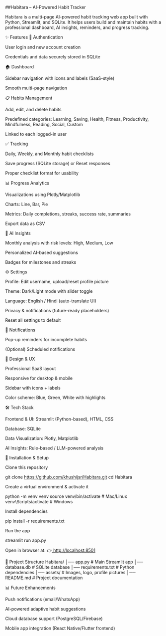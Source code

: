 ##Habitara – AI-Powered Habit Tracker

Habitara is a multi-page AI-powered habit tracking web app built with Python, Streamlit, and SQLite. It helps users build and maintain habits with a professional dashboard, AI insights, reminders, and progress tracking.

✨ Features
🔑 Authentication

User login and new account creation

Credentials and data securely stored in SQLite

🏠 Dashboard

Sidebar navigation with icons and labels (SaaS-style)

Smooth multi-page navigation

📋 Habits Management

Add, edit, and delete habits

Predefined categories: Learning, Saving, Health, Fitness, Productivity, Mindfulness, Reading, Social, Custom

Linked to each logged-in user

✅ Tracking

Daily, Weekly, and Monthly habit checklists

Save progress (SQLite storage) or Reset responses

Proper checklist format for usability

📊 Progress Analytics

Visualizations using Plotly/Matplotlib

Charts: Line, Bar, Pie

Metrics: Daily completions, streaks, success rate, summaries

Export data as CSV

🤖 AI Insights

Monthly analysis with risk levels: High, Medium, Low

Personalized AI-based suggestions

Badges for milestones and streaks

⚙️ Settings

Profile: Edit username, upload/reset profile picture

Theme: Dark/Light mode with slider toggle

Language: English / Hindi (auto-translate UI)

Privacy & notifications (future-ready placeholders)

Reset all settings to default

🔔 Notifications

Pop-up reminders for incomplete habits

(Optional) Scheduled notifications

🎨 Design & UX

Professional SaaS layout

Responsive for desktop & mobile

Sidebar with icons + labels

Color scheme: Blue, Green, White with highlights

🛠️ Tech Stack

Frontend & UI: Streamlit (Python-based), HTML, CSS

Database: SQLite

Data Visualization: Plotly, Matplotlib

AI Insights: Rule-based / LLM-powered analysis

🚀 Installation & Setup

Clone this repository

git clone https://github.com/khushijsr/Habitara.git
cd Habitara


Create a virtual environment & activate it

python -m venv venv
source venv/bin/activate    # Mac/Linux
venv\\Scripts\\activate     # Windows


Install dependencies

pip install -r requirements.txt


Run the app

streamlit run app.py


Open in browser at:
👉[ http://localhost:8501](https://habitara-habit-angle.my.canva.site/)

📂 Project Structure
Habitara/
│── app.py              # Main Streamlit app
│── database.db         # SQLite database
│── requirements.txt    # Python dependencies
│── assets/             # Images, logo, profile pictures
│── README.md           # Project documentation

📊 Future Enhancements

Push notifications (email/WhatsApp)

AI-powered adaptive habit suggestions

Cloud database support (PostgreSQL/Firebase)

Mobile app integration (React Native/Flutter frontend)
